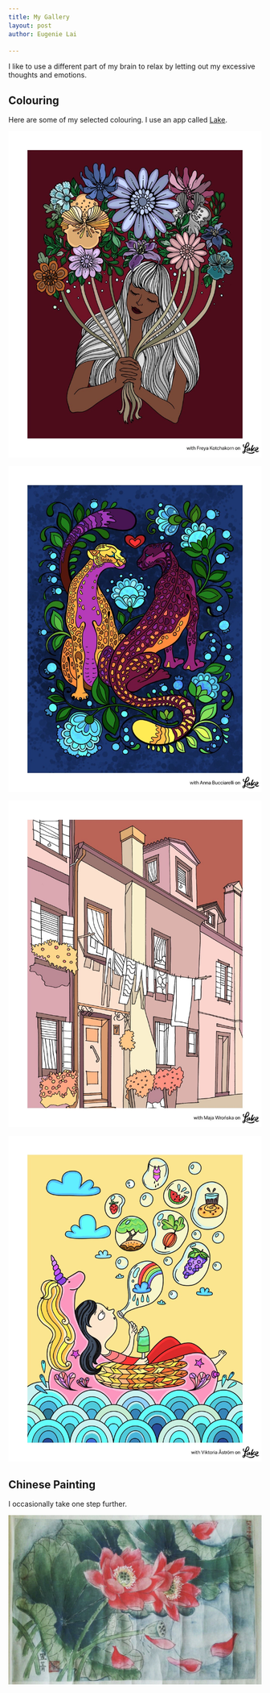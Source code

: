 ```yaml
---
title: My Gallery
layout: post
author: Eugenie Lai

---
```


I like to use a different part of my brain to relax by letting out my excessive thoughts and emotions. 

## Colouring

Here are some of my selected colouring. I use an app called [Lake](https://www.lakecoloring.com/).

![alt text][girl-with-flowers]

[girl-with-flowers]: /assets/miscellaneous/girl-with-flowers.JPG "girl-with-flowers.jpg"

![alt text][a-love-story]

[a-love-story]: /assets/miscellaneous/a-love-story.JPG "a-love-story.jpg"

![alt text][town]

[town]: /assets/miscellaneous/town.JPG "town.jpg"

![alt text][cake-by-the-ocean]

[cake-by-the-ocean]: /assets/miscellaneous/cake-by-the-ocean.JPG "cake-by-the-ocean.jpg"

## Chinese Painting

I occasionally take one step further.

![alt text][lotus-n-moon]

[lotus-n-moon]: /assets/miscellaneous/lotus-n-moon.JPG "lotus-n-moon.jpg"
